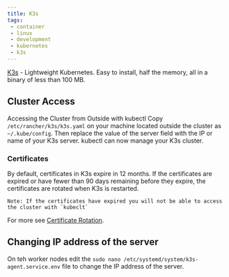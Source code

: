 ```yaml
---
title: K3s
tags:
 - container
 - linux
 - development
 - kubernetes
 - k3s
--- 
```


[K3s](https://docs.k3s.io/) - Lightweight Kubernetes. Easy to install, half the memory, all in a binary of less than 100 MB.
<!--more-->

## Cluster Access

Accessing the Cluster from Outside with kubectl
Copy `/etc/rancher/k3s/k3s.yaml` on your machine located outside the cluster as `~/.kube/config`. 
Then replace the value of the server field with the IP or name of your K3s server. kubectl can now manage your K3s cluster.

### Certificates

By default, certificates in K3s expire in 12 months.
If the certificates are expired or have fewer than 90 days remaining before they expire, the certificates are rotated when K3s is restarted.

    Note: If the certificates have expired you will not be able to access the cluster with `kubeclt`

For more see [Certificate Rotation](https://docs.k3s.io/advanced#certificate-rotation).

## Changing IP address of the server

On teh worker nodes edit the `sudo nano /etc/systemd/system/k3s-agent.service.env` file to change the IP address of the server.
